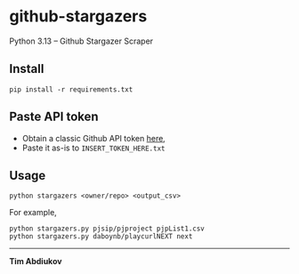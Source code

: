 # github-stargazers
Python 3.13 – Github Stargazer Scraper

## Install

```
pip install -r requirements.txt
```

## Paste API token

* Obtain a classic Github API token [here](https://github.com/settings/tokens),
* Paste it as-is to `INSERT_TOKEN_HERE.txt`

## Usage

```
python stargazers <owner/repo> <output_csv>
```

For example,

```
python stargazers.py pjsip/pjproject pjpList1.csv
python stargazers.py daboynb/playcurlNEXT next
```

----------------------------------
**Tim Abdiukov**
